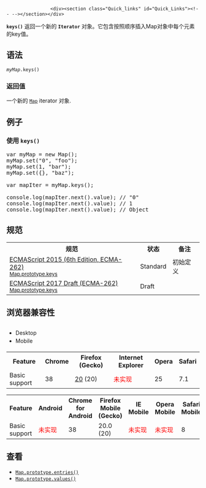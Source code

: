 
                
                  
                    <div><section class="Quick_links" id="Quick_Links"><!-- --></section></div>

<p><code><strong>keys()</strong></code> &#x8FD4;&#x56DE;&#x4E00;&#x4E2A;&#x65B0;&#x7684;&#xA0;<code><strong>Iterator</strong></code> &#x5BF9;&#x8C61;&#x3002;&#x5B83;&#x5305;&#x542B;&#x6309;&#x7167;&#x987A;&#x5E8F;&#x63D2;&#x5165;Map&#x5BF9;&#x8C61;&#x4E2D;&#x6BCF;&#x4E2A;&#x5143;&#x7D20;&#x7684;key&#x503C;&#x3002;</p>

<h2 id="&#x8BED;&#x6CD5;">&#x8BED;&#x6CD5;</h2>

<pre class="syntaxbox"><code><em>myMap</em>.keys()</code></pre>

<h3 id="&#x8FD4;&#x56DE;&#x503C;">&#x8FD4;&#x56DE;&#x503C;</h3>

<p>&#x4E00;&#x4E2A;&#x65B0;&#x7684; <a title="&#x6B64;&#x9875;&#x9762;&#x4ECD;&#x672A;&#x88AB;&#x672C;&#x5730;&#x5316;, &#x671F;&#x5F85;&#x60A8;&#x7684;&#x7FFB;&#x8BD1;!" href="/zh-CN/docs/Web/JavaScript/Reference/Map"><code>Map</code></a> iterator &#x5BF9;&#x8C61;.</p>

<h2 id="&#x4F8B;&#x5B50;">&#x4F8B;&#x5B50;</h2>

<h3 id="&#x4F7F;&#x7528;_keys()">&#x4F7F;&#x7528;&#xA0;<code>keys()</code></h3>

<pre class="brush:js">var myMap = new Map();
myMap.set(&quot;0&quot;, &quot;foo&quot;);
myMap.set(1, &quot;bar&quot;);
myMap.set({}, &quot;baz&quot;);

var mapIter = myMap.keys();

console.log(mapIter.next().value); // &quot;0&quot;
console.log(mapIter.next().value); // 1
console.log(mapIter.next().value); // Object
</pre>

<h2 id="&#x89C4;&#x8303;">&#x89C4;&#x8303;</h2>

<table class="standard-table">
 <tbody>
  <tr>
   <th scope="col">&#x89C4;&#x8303;</th>
   <th scope="col">&#x72B6;&#x6001;</th>
   <th scope="col">&#x5907;&#x6CE8;</th>
  </tr>
  <tr>
   <td><a lang="en" hreflang="en" href="http://www.ecma-international.org/ecma-262/6.0/#sec-map.prototype.keys" class="external">ECMAScript 2015 (6th Edition, ECMA-262)<br><small lang="zh-CN">Map.prototype.keys</small></a></td>
   <td><span class="spec-Standard">Standard</span></td>
   <td>&#x521D;&#x59CB;&#x5B9A;&#x4E49;</td>
  </tr>
  <tr>
   <td><a lang="en" hreflang="en" href="https://tc39.github.io/ecma262/#sec-map.prototype.keys" class="external">ECMAScript 2017 Draft (ECMA-262)<br><small lang="zh-CN">Map.prototype.keys</small></a></td>
   <td><span class="spec-Draft">Draft</span></td>
   <td>&#xA0;</td>
  </tr>
 </tbody>
</table>

<h2 id="&#x6D4F;&#x89C8;&#x5668;&#x517C;&#x5BB9;&#x6027;">&#x6D4F;&#x89C8;&#x5668;&#x517C;&#x5BB9;&#x6027;</h2>

<h2 id="Desktop_Mobile"><span style="font-size: 14px; font-weight: normal; line-height: 1.5;"><div class="htab"> 
    <a name="AutoCompatibilityTable" id="AutoCompatibilityTable"></a> 
    <ul> 
        <li class="selected"><a>Desktop</a></li> 
        <li><a>Mobile</a></li> 
    </ul> 
</div></span></h2>

<div id="compat-desktop">
<table class="compat-table">
 <tbody>
  <tr>
   <th>Feature</th>
   <th>Chrome</th>
   <th>Firefox (Gecko)</th>
   <th>Internet Explorer</th>
   <th>Opera</th>
   <th>Safari</th>
  </tr>
  <tr>
   <td>Basic support</td>
   <td>38</td>
   <td><a title="Released on 2013-04-02." href="/en-US/Firefox/Releases/20">20</a> (20)</td>
   <td><span style="color: #f00;">&#x672A;&#x5B9E;&#x73B0;</span></td>
   <td>25</td>
   <td>7.1</td>
  </tr>
 </tbody>
</table>
</div>

<div id="compat-mobile">
<table class="compat-table">
 <tbody>
  <tr>
   <th>Feature</th>
   <th>Android</th>
   <th>Chrome for Android</th>
   <th>Firefox Mobile (Gecko)</th>
   <th>IE Mobile</th>
   <th>Opera Mobile</th>
   <th>Safari Mobile</th>
  </tr>
  <tr>
   <td>Basic support</td>
   <td><span style="color: #f00;">&#x672A;&#x5B9E;&#x73B0;</span></td>
   <td>38</td>
   <td>20.0 (20)</td>
   <td><span style="color: #f00;">&#x672A;&#x5B9E;&#x73B0;</span></td>
   <td><span style="color: #f00;">&#x672A;&#x5B9E;&#x73B0;</span></td>
   <td>8</td>
  </tr>
 </tbody>
</table>
</div>

<h2 id="&#x67E5;&#x770B;">&#x67E5;&#x770B;</h2>

<ul>
 <li><a title="entries() &#x65B9;&#x6CD5;&#x8FD4;&#x56DE;&#x4E00;&#x4E2A;&#x65B0;&#x7684;&#x5305;&#x542B;&#xA0;[key, value] &#x5BF9;&#x7684;&#xA0;Iterator &#x5BF9;&#x8C61;&#xFF0C;&#x8FD4;&#x56DE;&#x7684;&#x8FED;&#x4EE3;&#x5668;&#x7684;&#x8FED;&#x4EE3;&#x987A;&#x5E8F;&#x4E0E;&#xA0;Map &#x5BF9;&#x8C61;&#x7684;&#x63D2;&#x5165;&#x987A;&#x5E8F;&#x76F8;&#x540C;&#x3002;" href="/zh-CN/docs/Web/JavaScript/Reference/Global_Objects/Map/entries"><code>Map.prototype.entries()</code></a></li>
 <li><a title="&#x6B64;&#x9875;&#x9762;&#x4ECD;&#x672A;&#x88AB;&#x672C;&#x5730;&#x5316;, &#x671F;&#x5F85;&#x60A8;&#x7684;&#x7FFB;&#x8BD1;!" href="/zh-CN/docs/Web/JavaScript/Reference/Global_Objects/Map/values" class="new"><code>Map.prototype.values()</code></a></li>
</ul>
                  
                
              